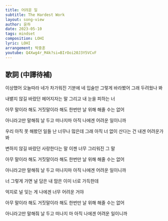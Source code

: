 ```yaml
---
title: 어려운 일
subtitle: The Hardest Work
layout: song-view
author: 윤하
date: 2023-05-10
tags: mindset
composition: LOHI
lyric: LOHI
arrangement: 박중훈
youtube: Q4Xwg4r_M4k?si=BIrOoi20J3Y5VCvF
---
```


## 歌詞 (中譯待補)

이상했어 오늘따라 네가
차가워진 기분에
네 입술만 그렇게 바라봤어
그래 두려웠나 봐

내뱉지 않길 바랐던
헤어지자는 말
그리고 내 눈을 피하는 너

아무 말이라 해도
거짓말이라 해도 한번만
날 위해 해줄 수는 없어

아니라고만 말해줘
날 두고 떠나지마
아직 나에겐 어려운 일이니까

우리 아직 못 해봤던 일들
난 너무나 많은데
그래 아직 너 없이 산다는 건
내겐 어려운가 봐

변하지 않길 바랐던
사랑한다는 말
이젠 너무 그리워진 그 말

아무 말이라 해도
거짓말이라 해도 한번만
날 위해 해줄 수는 없어

아니라고만 말해줘
날 두고 떠나지마
아직 나에겐 어려운 일이니까

너 그렇게 가면
널 담은 내 맘은
이미 너로 가득한데

억지로 널 잊는 게
나에겐 너무 어려운 거야

아무 말이라 해도
거짓말이라 해도 한번만
날 위해 해줄 수는 없어

아니라고만 말해줘
날 두고 떠나지 마
아직 나에겐 어려운 일이니까
